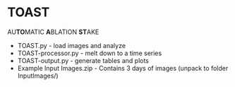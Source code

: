 # TOAST
AU**TO**MATIC **A**BLATION **ST**AKE

* TOAST.py - load images and analyze
* TOAST-processor.py - melt down to a time series
* TOAST-output.py - generate tables and plots 
* Example Input Images.zip - Contains 3 days of images (unpack to folder InputImages/)
